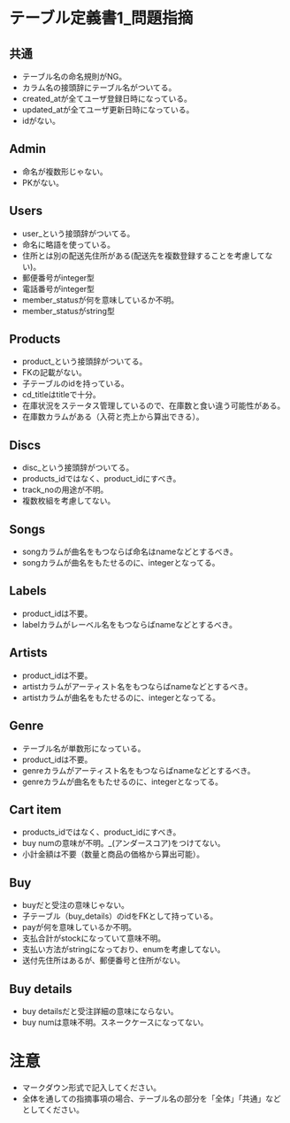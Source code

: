 # テーブル定義書1_問題指摘
## 共通
- テーブル名の命名規則がNG。
- カラム名の接頭辞にテーブル名がついてる。
- created_atが全てユーザ登録日時になっている。
- updated_atが全てユーザ更新日時になっている。
- idがない。

## Admin
- 命名が複数形じゃない。
- PKがない。

## Users
- user_という接頭辞がついてる。
- 命名に略語を使っている。
- 住所とは別の配送先住所がある(配送先を複数登録することを考慮してない)。
- 郵便番号がinteger型
- 電話番号がinteger型
- member_statusが何を意味しているか不明。
- member_statusがstring型

## Products
- product_という接頭辞がついてる。
- FKの記載がない。
- 子テーブルのidを持っている。
- cd_titleはtitleで十分。
- 在庫状況をステータス管理しているので、在庫数と食い違う可能性がある。
- 在庫数カラムがある（入荷と売上から算出できる）。

## Discs
- disc_という接頭辞がついてる。
- products_idではなく、product_idにすべき。
- track_noの用途が不明。
- 複数枚組を考慮してない。

## Songs
- songカラムが曲名をもつならば命名はnameなどとするべき。
- songカラムが曲名をもたせるのに、integerとなってる。

## Labels
- product_idは不要。
- labelカラムがレーベル名をもつならばnameなどとするべき。

## Artists
- product_idは不要。
- artistカラムがアーティスト名をもつならばnameなどとするべき。
- artistカラムが曲名をもたせるのに、integerとなってる。

## Genre
- テーブル名が単数形になっている。
- product_idは不要。
- genreカラムがアーティスト名をもつならばnameなどとするべき。
- genreカラムが曲名をもたせるのに、integerとなってる。

## Cart item
- products_idではなく、product_idにすべき。
- buy numの意味が不明。_(アンダースコア)をつけてない。
- 小計金額は不要（数量と商品の価格から算出可能）。

## Buy
- buyだと受注の意味じゃない。
- 子テーブル（buy_details）のidをFKとして持っている。
- payが何を意味しているか不明。
- 支払合計がstockになっていて意味不明。
- 支払い方法がstringになっており、enumを考慮してない。
- 送付先住所はあるが、郵便番号と住所がない。

## Buy details
- buy detailsだと受注詳細の意味にならない。
- buy numは意味不明。スネークケースになってない。

# 注意
* マークダウン形式で記入してください。
* 全体を通しての指摘事項の場合、テーブル名の部分を「全体」「共通」などとしてください。
